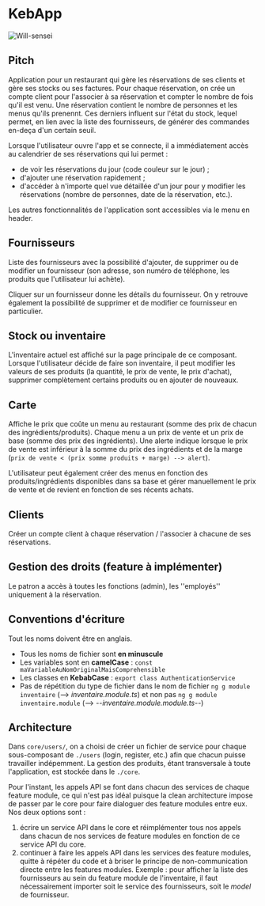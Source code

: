 # KebApp                                                  

![Will-sensei](https://course.oc-static.com/courses/4668271/4668271_teaser_picture_1532326491.jpg)

## Pitch
Application pour un restaurant qui gère les réservations de ses clients et gère ses stocks ou ses factures. Pour chaque réservation, on crée un compte client pour l'associer à sa réservation et compter le nombre de fois qu'il est venu. Une réservation contient le nombre de personnes et les menus qu'ils prenennt. Ces derniers influent sur l'état du stock, lequel permet, en lien avec la liste des fournisseurs, de générer des commandes en-deça d'un certain seuil.

Lorsque l'utilisateur ouvre l'app et se connecte, il a immédiatement accès au calendrier de ses réservations qui lui permet :
- de voir les réservations du jour (code couleur sur le jour) ;
- d'ajouter une réservation rapidement ;
- d'accéder à n'importe quel vue détaillée d'un jour pour y modifier les réservations (nombre de personnes, date de la réservation, etc.).

Les autres fonctionnalités de l'application sont accessibles via le menu en header.

## Fournisseurs
Liste des fournisseurs avec la possibilité d'ajouter, de supprimer ou de modifier un fournisseur (son adresse, son numéro de téléphone, les produits que l'utilisateur lui achète).

Cliquer sur un fournisseur donne les détails du fournisseur. On y retrouve également la possibilité de supprimer et de modifier ce fournisseur en particulier.

## Stock ou inventaire

L'inventaire actuel est affiché sur la page principale de ce composant. Lorsque l'utilisateur  décide de faire son inventaire, il peut modifier les valeurs de ses produits (la quantité, le prix de vente, le prix d'achat), supprimer complètement certains produits ou en ajouter de nouveaux.

## Carte

Affiche le prix que coûte un menu au restaurant (somme des prix de chacun des ingrédients/produits). Chaque menu a un prix de vente et un prix de base (somme des prix des ingrédients). Une alerte indique lorsque le prix de vente est inférieur à la somme du prix des ingrédients et de la marge (`prix de vente < (prix somme produits + marge) --> alert`). 

L'utilisateur peut également créer des menus en fonction des produits/ingrédients disponibles dans sa base et gérer manuellement le prix de vente et de revient en fonction de ses récents achats.

## Clients
Créer un compte client à chaque réservation / l'associer à chacune de ses réservations. 

## Gestion des droits (feature à implémenter)
Le patron a accès à toutes les fonctions (admin), les ''employés'' uniquement à la réservation.

## Conventions d'écriture
Tout les noms doivent être en anglais.

- Tous les noms de fichier sont **en minuscule**
- Les variables sont en **camelCase** : `const maVariableAuNomOriginalMaisComprehensible`
- Les classes en **KebabCase** : `export class AuthenticationService`
- Pas de répétition du type de fichier dans le nom de fichier `ng g module inventaire` (--> *inventaire.module.ts*) et non pas `ng g module inventaire.module` (--> --*inventaire.module.module.ts*--)

## Architecture
Dans `core/users/`, on a choisi de créer un fichier de service pour chaque sous-composant de `./users` (login, register, etc.) afin que chacun puisse travailler indépemment. 
La gestion des produits, étant transversale à toute l'application, est stockée dans le `./core`.

Pour l'instant, les appels API se font dans chacun des services de chaque feature module, ce qui n'est pas idéal puisque la clean architecture impose de passer par le core pour faire dialoguer des feature modules entre eux. Nos deux options sont : 

1. écrire un service API dans le core et réimplémenter tous nos appels dans chacun de nos services de feature modules en fonction de ce service API du core. 
2. continuer à faire les appels API dans les services des feature modules, quitte à répéter du code et à briser le principe de non-communication directe entre les features modules. Exemple : pour afficher la liste des fournisseurs au sein du feature module de l'inventaire, il faut nécessairement importer soit le service des fournisseurs, soit le *model* de fournisseur.

